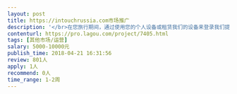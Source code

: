 ```yaml
---                
layout: post       
title: https://intouchrussia.com市场推广           
description: '</br>在您旅行期间，通过使用您的个人设备或租赁我们的设备来登录我们提供的安全的网络，以便节省资金。</br>在俄罗斯旅行中，通过使用In Touch软件 ，从上面能获得产品和服务上的特殊优惠。</br>'     
contenturl: https://pro.lagou.com/project/7405.html      
tags: [其他市场/运营]            
salary: 5000-10000元          
publish_time: 2018-04-21 16:31:56         
review: 801人                   
apply: 1人                   
recommend: 0人                   
time_range: 1-2周              
---                 
```

